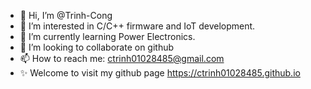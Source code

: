 - 👋 Hi, I’m @Trinh-Cong
- 👀 I’m interested in C/C++ firmware and IoT development.
- 🌱 I’m currently learning Power Electronics.
- 💞️ I’m looking to collaborate on github
- 📫 How to reach me: ctrinh01028485@gmail.com
- ✨ Welcome to visit my github page https://ctrinh01028485.github.io
